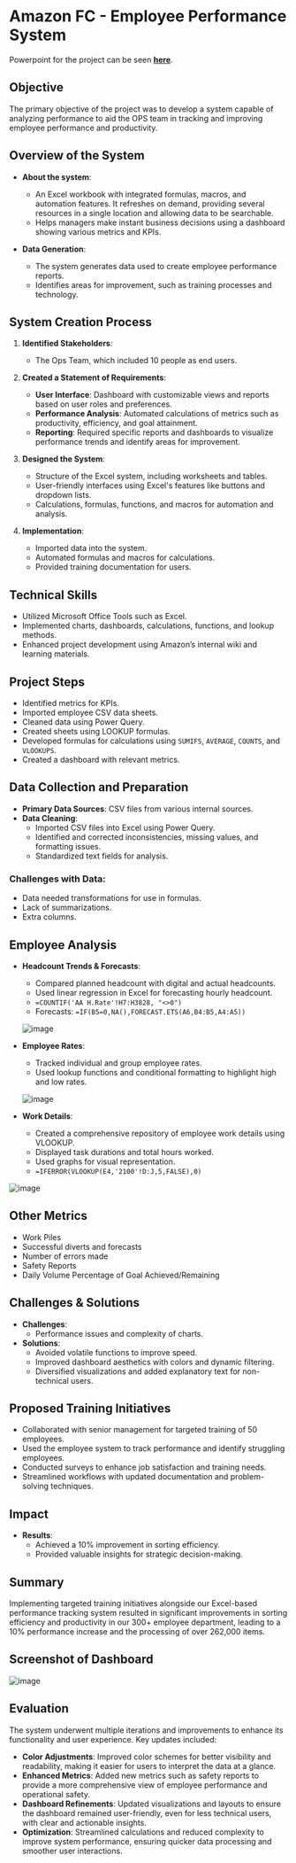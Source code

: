 # Amazon FC - Employee Performance System
Powerpoint for the project can be seen [**here**](https://1drv.ms/p/s!Aon19ecNhTKCgb531Ekf0iWr290kDg?e=vcABXb).

## Objective
The primary objective of the project was to develop a system capable of analyzing performance to aid the OPS team in tracking and improving employee performance and productivity.

## Overview of the System
- **About the system**: 
  - An Excel workbook with integrated formulas, macros, and automation features. It refreshes on demand, providing several resources in a single location and allowing data to be searchable.
  - Helps managers make instant business decisions using a dashboard showing various metrics and KPIs.

- **Data Generation**:
  - The system generates data used to create employee performance reports.
  - Identifies areas for improvement, such as training processes and technology.

## System Creation Process
1. **Identified Stakeholders**:
   - The Ops Team, which included 10 people as end users.

2. **Created a Statement of Requirements**:
   - **User Interface**: Dashboard with customizable views and reports based on user roles and preferences.
   - **Performance Analysis**: Automated calculations of metrics such as productivity, efficiency, and goal attainment.
   - **Reporting**: Required specific reports and dashboards to visualize performance trends and identify areas for improvement.

3. **Designed the System**:
   - Structure of the Excel system, including worksheets and tables.
   - User-friendly interfaces using Excel's features like buttons and dropdown lists.
   - Calculations, formulas, functions, and macros for automation and analysis.

4. **Implementation**:
   - Imported data into the system.
   - Automated formulas and macros for calculations.
   - Provided training documentation for users.

## Technical Skills
- Utilized Microsoft Office Tools such as Excel.
- Implemented charts, dashboards, calculations, functions, and lookup methods.
- Enhanced project development using Amazon’s internal wiki and learning materials.

## Project Steps
- Identified metrics for KPIs.
- Imported employee CSV data sheets.
- Cleaned data using Power Query.
- Created sheets using LOOKUP formulas.
- Developed formulas for calculations using `SUMIFS`, `AVERAGE`, `COUNTS`, and `VLOOKUPS`.
- Created a dashboard with relevant metrics.

## Data Collection and Preparation
- **Primary Data Sources**: CSV files from various internal sources.
- **Data Cleaning**:
  - Imported CSV files into Excel using Power Query.
  - Identified and corrected inconsistencies, missing values, and formatting issues.
  - Standardized text fields for analysis.

### **Challenges with Data**:
- Data needed transformations for use in formulas.
- Lack of summarizations.
- Extra columns.

## Employee Analysis
- **Headcount Trends & Forecasts**:
  - Compared planned headcount with digital and actual headcounts.
  - Used linear regression in Excel for forecasting hourly headcount.
  - ```=COUNTIF('AA H.Rate'!H7:H3828, "<>0")```
  - Forecasts: ```=IF(B5=0,NA(),FORECAST.ETS(A6,B4:B5,A4:A5))```
 
  ![image](https://github.com/user-attachments/assets/c567ea5b-37fe-45e7-83a1-05b90900c30e)

- **Employee Rates**:
  - Tracked individual and group employee rates.
  - Used lookup functions and conditional formatting to highlight high and low rates.
 
  ![image](https://github.com/user-attachments/assets/23af2224-b798-46ab-9bf7-08b1a7df8c8e)

- **Work Details**:
  - Created a comprehensive repository of employee work details using VLOOKUP.
  - Displayed task durations and total hours worked.
  - Used graphs for visual representation.
  - ``=IFERROR(VLOOKUP(E4,'2100'!D:J,5,FALSE),0)``
 
![image](https://github.com/user-attachments/assets/30a65191-a0ec-4977-a79f-a0941ecf80dd)

## Other Metrics
- Work Piles
- Successful diverts and forecasts
- Number of errors made
- Safety Reports
- Daily Volume Percentage of Goal Achieved/Remaining

## Challenges & Solutions
- **Challenges**:
  - Performance issues and complexity of charts.
- **Solutions**:
  - Avoided volatile functions to improve speed.
  - Improved dashboard aesthetics with colors and dynamic filtering.
  - Diversified visualizations and added explanatory text for non-technical users.

## Proposed Training Initiatives
- Collaborated with senior management for targeted training of 50 employees.
- Used the employee system to track performance and identify struggling employees.
- Conducted surveys to enhance job satisfaction and training needs.
- Streamlined workflows with updated documentation and problem-solving techniques.

## Impact
- **Results**:
  - Achieved a 10% improvement in sorting efficiency.
  - Provided valuable insights for strategic decision-making.

## Summary
Implementing targeted training initiatives alongside our Excel-based performance tracking system resulted in significant improvements in sorting efficiency and productivity in our 300+ employee department, leading to a 10% performance increase and the processing of over 262,000 items.

## Screenshot of Dashboard
![image](https://github.com/user-attachments/assets/a3002ad8-7d7d-4ac2-8ea7-e841256bad79)

## Evaluation
The system underwent multiple iterations and improvements to enhance its functionality and user experience. Key updates included:

- **Color Adjustments**: Improved color schemes for better visibility and readability, making it easier for users to interpret the data at a glance.
- **Enhanced Metrics**: Added new metrics such as safety reports to provide a more comprehensive view of employee performance and operational safety.
- **Dashboard Refinements**: Updated visualizations and layouts to ensure the dashboard remained user-friendly, even for less technical users, with clear and actionable insights.
- **Optimization**: Streamlined calculations and reduced complexity to improve system performance, ensuring quicker data processing and smoother user interactions.








